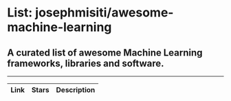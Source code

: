 # List: josephmisiti/awesome-machine-learning 
 
## A curated list of awesome Machine Learning frameworks, libraries and software.
 
---
 
| Link  | Stars   | Description
| ------------- | ------------- | ------------- |
